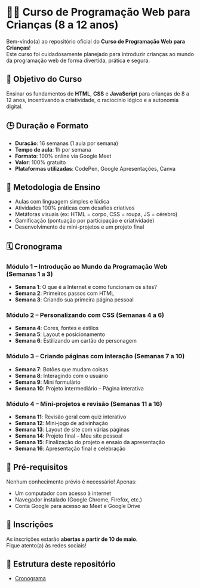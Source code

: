 # 🧒👧 Curso de Programação Web para Crianças (8 a 12 anos)

Bem-vindo(a) ao repositório oficial do **Curso de Programação Web para Crianças**!  
Este curso foi cuidadosamente planejado para introduzir crianças ao mundo da programação web de forma divertida, prática e segura.

## 🎯 Objetivo do Curso

Ensinar os fundamentos de **HTML**, **CSS** e **JavaScript** para crianças de 8 a 12 anos, incentivando a criatividade, o raciocínio lógico e a autonomia digital.

## 🕒 Duração e Formato

- **Duração**: 16 semanas (1 aula por semana)
- **Tempo de aula**: 1h por semana
- **Formato**: 100% online via Google Meet
- **Valor**: 100% gratuito
- **Plataformas utilizadas**: CodePen, Google Apresentações, Canva

## 🧠 Metodologia de Ensino

- Aulas com linguagem simples e lúdica
- Atividades 100% práticas com desafios criativos
- Metáforas visuais (ex: HTML = corpo, CSS = roupa, JS = cérebro)
- Gamificação (pontuação por participação e criatividade)
- Desenvolvimento de mini-projetos e um projeto final

## 🗓️ Cronograma

### Módulo 1 – Introdução ao Mundo da Programação Web (Semanas 1 a 3)
- **Semana 1**: O que é a Internet e como funcionam os sites?
- **Semana 2**: Primeiros passos com HTML
- **Semana 3**: Criando sua primeira página pessoal

### Módulo 2 – Personalizando com CSS (Semanas 4 a 6)
- **Semana 4**: Cores, fontes e estilos
- **Semana 5**: Layout e posicionamento
- **Semana 6**: Estilizando um cartão de personagem

### Módulo 3 – Criando páginas com interação (Semanas 7 a 10)
- **Semana 7**: Botões que mudam coisas
- **Semana 8**: Interagindo com o usuário
- **Semana 9**: Mini formulário
- **Semana 10**: Projeto intermediário – Página interativa

### Módulo 4 – Mini-projetos e revisão (Semanas 11 a 16)
- **Semana 11**: Revisão geral com quiz interativo
- **Semana 12**: Mini-jogo de adivinhação
- **Semana 13**: Layout de site com várias páginas
- **Semana 14**: Projeto final – Meu site pessoal
- **Semana 15**: Finalização do projeto e ensaio da apresentação
- **Semana 16**: Apresentação final e celebração

## 📌 Pré-requisitos

Nenhum conhecimento prévio é necessário! Apenas:
- Um computador com acesso à internet
- Navegador instalado (Google Chrome, Firefox, etc.)
- Conta Google para acesso ao Meet e Google Drive

## 📝 Inscrições

As inscrições estarão **abertas a partir de 10 de maio**.  
Fique atento(a) às redes sociais!

## 📁 Estrutura deste repositório
- [Cronograma](cronograma/cronograma.md)